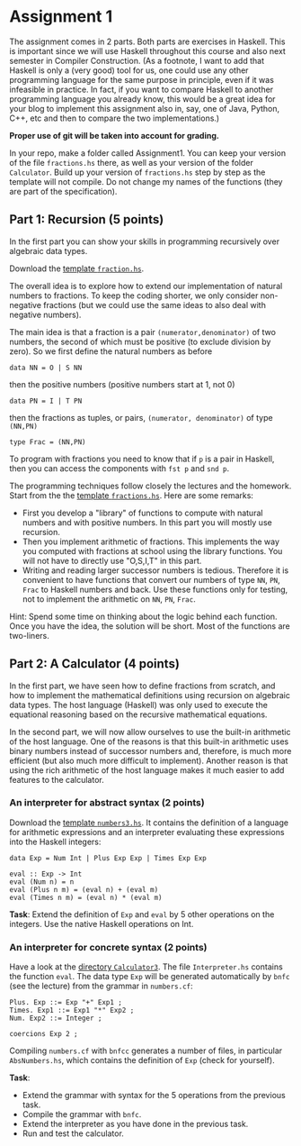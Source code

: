 # Assignment 1

The assignment comes in 2 parts. Both parts are exercises in Haskell. This is important since we will use Haskell throughout this course and also next semester in Compiler Construction. (As a footnote, I want to add that Haskell is only a (very good) tool for us, one could use any other programming language for the same purpose in principle, even if it was infeasible in practice. In fact, if you want to compare Haskell to another programming language you already know, this would be a great idea for your blog to implement this assignment also in, say, one of Java, Python, C++, etc and then to compare the two implementations.)

**Proper use of git will be taken into account for grading.**

In your repo, make a folder called Assignment1. You can keep your version of the file `fractions.hs` there, as well as your version of the folder `Calculator`. Build up your version of `fractions.hs` step by step as the template will not compile. Do not change my names of the functions (they are part of the specification).

## Part 1: Recursion (5 points)

In the first part you can show your skills in programming recursively over algebraic data types. 

Download the [template `fraction.hs`](src/templates/fractions.hs).

The overall idea is to explore how to extend our implementation of natural numbers to fractions. To keep the coding shorter, we only consider non-negative fractions (but we could use the same ideas to also deal with negative numbers). 

The main idea is that a fraction is a pair `(numerator,denominator)` of two numbers, the second of which must be positive (to exclude division by zero). So we first define the natural numbers as before

    data NN = O | S NN

then the positive numbers (positive numbers start at 1, not 0)

    data PN = I | T PN

then the fractions as tuples, or pairs, `(numerator, denominator)` of type `(NN,PN)`

    type Frac = (NN,PN)

To program with fractions you need to know that if `p` is a pair in Haskell, then you can access the components with `fst p` and `snd p`. 

The programming techniques follow closely the lectures and the homework. Start from the the [template `fractions.hs`](src/templates/fractions.hs). Here are some remarks:

- First you develop a "library" of functions to compute with natural numbers and with positive numbers. In this part you will mostly use recursion.
- Then you implement arithmetic of fractions. This implements the way you computed with fractions at school using the library functions. You will not have to directly use "O,S,I,T" in this part.
- Writing and reading larger successor numbers is tedious. Therefore it is convenient to have functions that convert our numbers of type `NN`, `PN`, `Frac` to Haskell numbers and back. Use these functions only for testing, not to implement the arithmetic on `NN`, `PN`, `Frac`.

Hint: Spend some time on thinking about the logic behind each function. Once you have the idea, the solution will be short. Most of the functions are two-liners.

## Part 2: A Calculator (4 points)

In the first part, we have seen how to define fractions from scratch, and how to implement the mathematical definitions using recursion on algebraic data types. The host language (Haskell) was only used to execute the equational reasoning based on the recursive mathematical equations.

In the second part, we will now allow ourselves to use the built-in arithmetic of the host language. One of the reasons is that this built-in arithmetic uses binary numbers instead of successor numbers and, therefore, is much more efficient (but also much more difficult to implement). Another reason is that using the rich arithmetic of the host language makes it much easier to add features to the calculator.

### An interpreter for abstract syntax (2 points)

Download the [template `numbers3.hs`](src/Haskell/numbers3.hs). It contains the definition of a language for arithmetic expressions and an interpreter evaluating these expressions into the Haskell integers:

    data Exp = Num Int | Plus Exp Exp | Times Exp Exp 

    eval :: Exp -> Int
    eval (Num n) = n
    eval (Plus n m) = (eval n) + (eval m)
    eval (Times n m) = (eval n) * (eval m)



**Task**: Extend the definition of `Exp` and `eval` by 5 other operations on the integers. Use the native Haskell operations on Int.

### An interpreter for concrete syntax (2 points)

Have a look at the [directory `Calculator3`](src/Calculator3). The file `Interpreter.hs` contains the function `eval`. The data type `Exp` will be generated automatically by `bnfc`  (see the lecture) from the grammar in `numbers.cf`:

    Plus. Exp ::= Exp "+" Exp1 ;
    Times. Exp1 ::= Exp1 "*" Exp2 ;
    Num. Exp2 ::= Integer ;

    coercions Exp 2 ;

Compiling `numbers.cf` with `bnfcc` generates a number of files, in particular `AbsNumbers.hs`, which contains the definition of `Exp` (check for yourself).

**Task**: 
- Extend the grammar with syntax for the 5 operations from the previous task. 
- Compile the grammar with `bnfc`.
- Extend the interpreter as you have done in the previous task.
- Run and test the calculator.




